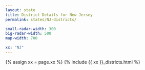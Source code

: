 ```yaml
---
layout: state
title: District Details for New Jersey
permalink: states/NJ-districts/

small-radar-width: 300
big-radar-width: 500
map-width: 700

xx: "NJ"
---
```


{% assign xx = page.xx %}
{% include {{ xx }}_districts.html %}